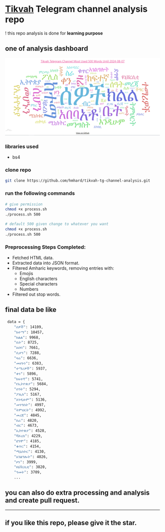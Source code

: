 # [Tikvah](https://t.me/s/tikvahethiopia) Telegram channel analysis repo
! this repo analysis is done for **learning purpose**

## one of analysis dashboard

![Image](./assets/image.png)

### libraries used
- bs4

### clone repo
```bash
git clone https://github.com/hmhard/tikvah-tg-channel-analysis.git
```

### run the following commands 

```bash
# give permission
chmod +x process.sh
./process.sh 500
```


```bash
# default 500 given change to whatever you want
chmod +x process.sh
./process.sh 500
```

### Preprocessing Steps Completed:

- Fetched HTML data.
- Extracted data into JSON format.
- Filtered Amharic keywords, removing entries with:
  - Emojis
  - English characters
  - Special characters
  - Numbers
- Filtered out stop words.



## final data be like

```bash
 data = {
    "ሰዎች": 14109,
    "ከተማ": 10457,
    "ክልል": 9968,
    "ቤት": 8725,
    "አበባ": 7661,
    "ሲሆን": 7288,
    "ዛሬ": 6636,
    "መሆኑን": 6383,
    "ተማሪዎች": 5937,
    "ቀን": 5896,
    "ከፍተኛ": 5741,
    "የኢትዮጵያ": 5684,
    "ሰዓት": 5294,
    "ፖሊስ": 5167,
    "እንዲሁም": 5136,
    "መንግስት": 4997,
    "ትምህርት": 4992,
    "መረጃ": 4845,
    "ስራ": 4820,
    "ብር": 4673,
    "ኢትዮጵያ": 4528,
    "ቫይረስ": 4229,
    "ደግሞ": 4185,
    "ቁጥር": 4154,
    "ሚኒስትር": 4130,
    "አገልግሎት": 4026,
    "ዞን": 3999,
    "ዩኒቨርሲቲ": 3820,
    "ዓመት": 3709,
    ...
```

## you can also do extra processing and analysis and create pull request.
---

## if you like this repo, please give it the star.